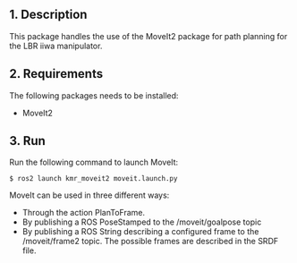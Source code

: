 ## 1. Description

This package handles the use of the MoveIt2 package for path planning for the LBR iiwa manipulator. 

## 2. Requirements
The following packages needs to be installed:
- MoveIt2



## 3. Run


Run the following command to launch MoveIt: 

```
$ ros2 launch kmr_moveit2 moveit.launch.py 
```

MoveIt can be used in three different ways: 
- Through the action PlanToFrame. 
- By publishing a ROS PoseStamped to the /moveit/goalpose topic
- By publishing a ROS String describing a configured frame to the /moveit/frame2 topic. The possible frames are described in the SRDF file.  
